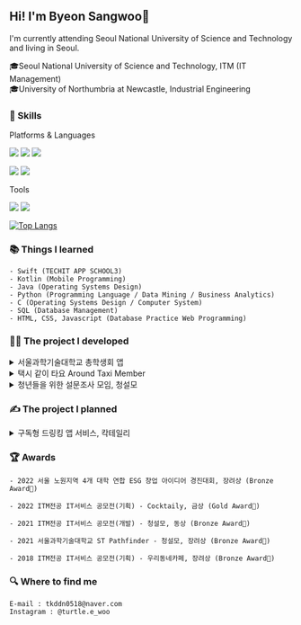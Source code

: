 ## Hi! I'm Byeon Sangwoo👋

I'm currently attending Seoul National University of Science and Technology and living in Seoul.

🎓Seoul National University of Science and Technology, ITM (IT Management)<br>
🎓University of Northumbria at Newcastle, Industrial Engineering


### 💪 Skills
Platforms & Languages

<img src="https://img.shields.io/badge/iOS-000000?style=flat-square&logo=iOS&logoColor=white"/> <img src="https://img.shields.io/badge/Android-3DDC84?style=flat-square&logo=Android&logoColor=white"/> <img src="https://img.shields.io/badge/Flutter-02569B?style=flat-square&logo=Flutter&logoColor=white"/>

<img src="https://img.shields.io/badge/Swift-F05138?style=flat-square&logo=Swift&logoColor=white"/> <img src="https://img.shields.io/badge/Kotlin-7F52FF?style=flat-square&logo=Kotlin&logoColor=white"/>

<!-- https://simpleicons.org 참고 -->

Tools

<img src="https://img.shields.io/badge/Firebase-FFCA28?style=flat-square&logo=Firebase&logoColor=white"/> <img src="https://img.shields.io/badge/Git-F05032?style=flat-square&logo=Git&logoColor=white"/>

[![Top Langs](https://github-readme-stats.vercel.app/api/top-langs/?username=tkddn0518)](https://github.com/anuraghazra/github-readme-stats)

### 📚 Things I learned
```
- Swift (TECHIT APP SCHOOL3)
- Kotlin (Mobile Programming)
- Java (Operating Systems Design)
- Python (Programming Language / Data Mining / Business Analytics)
- C (Operating Systems Design / Computer System)
- SQL (Database Management)
- HTML, CSS, Javascript (Database Practice Web Programming)
```

### 👨‍💻 The project I developed
<details>
<summary>서울과학기술대학교 총학생회 앱</summary>
   
**SeoulTech Student Council App** [App Store Download](https://apps.apple.com/kr/app/%EC%84%9C%EC%9A%B8%EA%B3%BC%ED%95%99%EA%B8%B0%EC%88%A0%EB%8C%80%ED%95%99%EA%B5%90-%EC%B4%9D%ED%95%99%EC%83%9D%ED%9A%8C/id1641852619) 

It is an app created by the Student Association of Seoul National University of Science and Technology and includes various functions such as reservation of regular business and participation in festival events for the convenience of college students.

<img width="205" alt="스크린샷 2022-12-26 오후 4 16 03" src="https://github.com/tkddn0518/tkddn0518/assets/59056821/bdf46e50-68a6-44ba-af9a-48c61f17e0ab">
<img width="200" alt="스크린샷 2022-12-26 오후 4 16 03" src="https://github.com/tkddn0518/tkddn0518/assets/59056821/860c26f4-7025-443e-8693-8ff5604ad644"><br>

</div>
</details>  
  
<details>
<summary>택시 같이 타요 Around Taxi Member</summary>

**Around Taxi Member** [ATM](https://github.com/2022-Mobile-Programming/ATM)
  
An application that helps you find people with the same origin and destination around you<br> so that you can take a taxi together to use the taxi fare at a lower price.

<img width="200" alt="스크린샷 2022-12-26 오후 4 16 03" src="https://user-images.githubusercontent.com/59056821/209517096-c713e27b-6980-456c-98d9-f5a8421c7364.png">

</div>
</details>  

<details>
<summary>청년들을 위한 설문조사 모임, 청설모 </summary>
  
**Survey Web Site** [CheongSeolMo](https://github.com/tkddn0518/sulveyWeb)
  
This is a web service for college students who need a survey. It encourages people who need surveys to participate in surveys with each other so that they can get more survey results.<br>
<br>

<img width="700" alt="스크린샷 2022-12-26 오후 4 13 50" src="https://user-images.githubusercontent.com/59056821/209517074-fe994fae-8a47-4e1f-84d3-c6bef14360a5.png">

</div>
</details>
  
### ✍️ The project I planned
<details>
<summary>구독형 드링킹 앱 서비스, 칵테일리</summary>

**Subscription Drinking App Service, Cocktaily**
  
It is a free cocktail service, one glass every day. You can use this service if you pay a certain subscription fee every month.

<img width="500" alt="스크린샷 2022-12-26 오후 4 11 49" src="https://user-images.githubusercontent.com/59056821/209516919-c751a25d-9862-4de1-9bb9-14d1acded705.png">
</div>
</details>

### 🏆 Awards
```
- 2022 서울 노원지역 4개 대학 연합 ESG 창업 아이디어 경진대회, 장려상 (Bronze Award🥉)

- 2022 ITM전공 IT서비스 공모전(기획) - Cocktaily, 금상 (Gold Award🏅)

- 2021 ITM전공 IT서비스 공모전(개발) - 청설모, 동상 (Bronze Award🥉)

- 2021 서울과학기술대학교 ST Pathfinder - 청설모, 장려상 (Bronze Award🥉)

- 2018 ITM전공 IT서비스 공모전(기획) - 우리동네카페, 장려상 (Bronze Award🥉)
```

### 🔍 Where to find me
```
E-mail : tkddn0518@naver.com
Instagram : @turtle.e_woo
```
